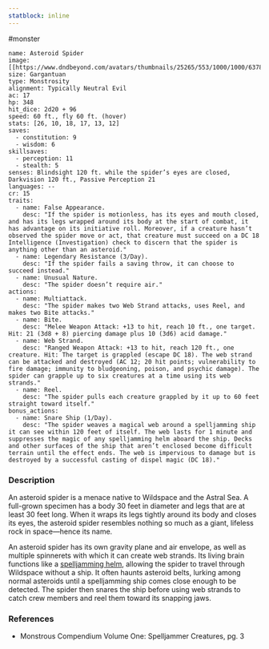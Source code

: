 ```yaml
---
statblock: inline
---
```

 #monster 

```statblock
name: Asteroid Spider
image: [[https://www.dndbeyond.com/avatars/thumbnails/25265/553/1000/1000/637861450514009347.jpeg]]
size: Gargantuan
type: Monstrosity
alignment: Typically Neutral Evil
ac: 17
hp: 348
hit_dice: 2d20 + 96
speed: 60 ft., fly 60 ft. (hover)
stats: [26, 10, 18, 17, 13, 12]
saves:
  - constitution: 9
  - wisdom: 6
skillsaves:
  - perception: 11
  - stealth: 5
senses: Blindsight 120 ft. while the spider’s eyes are closed, Darkvision 120 ft., Passive Perception 21
languages: --
cr: 15
traits:
  - name: False Appearance.
    desc: "If the spider is motionless, has its eyes and mouth closed, and has its legs wrapped around its body at the start of combat, it has advantage on its initiative roll. Moreover, if a creature hasn’t observed the spider move or act, that creature must succeed on a DC 18 Intelligence (Investigation) check to discern that the spider is anything other than an asteroid."
  - name: Legendary Resistance (3/Day).
    desc: "If the spider fails a saving throw, it can choose to succeed instead."
  - name: Unusual Nature.
    desc: "The spider doesn’t require air."
actions:
  - name: Multiattack.
    desc: "The spider makes two Web Strand attacks, uses Reel, and makes two Bite attacks."
  - name: Bite.
    desc: "Melee Weapon Attack: +13 to hit, reach 10 ft., one target. Hit: 21 (3d8 + 8) piercing damage plus 10 (3d6) acid damage."
  - name: Web Strand.
    desc: "Ranged Weapon Attack: +13 to hit, reach 120 ft., one creature. Hit: The target is grappled (escape DC 18). The web strand can be attacked and destroyed (AC 12; 20 hit points; vulnerability to fire damage; immunity to bludgeoning, poison, and psychic damage). The spider can grapple up to six creatures at a time using its web strands."
  - name: Reel.
    desc: "The spider pulls each creature grappled by it up to 60 feet straight toward itself."
bonus_actions:
  - name: Snare Ship (1/Day).
    desc: "The spider weaves a magical web around a spelljamming ship it can see within 120 feet of itself. The web lasts for 1 minute and suppresses the magic of any spelljamming helm aboard the ship. Decks and other surfaces of the ship that aren’t enclosed become difficult terrain until the effect ends. The web is impervious to damage but is destroyed by a successful casting of dispel magic (DC 18)."
```

### Description

An asteroid spider is a menace native to Wildspace and the Astral Sea. A full-grown specimen has a body 30 feet in diameter and legs that are at least 30 feet long. When it wraps its legs tightly around its body and closes its eyes, the asteroid spider resembles nothing so much as a giant, lifeless rock in space—hence its name.

An asteroid spider has its own gravity plane and air envelope, as well as multiple spinnerets with which it can create web strands. Its living brain functions like a [spelljamming helm](https://www.dndbeyond.com/magic-items/5439867-spelljamming-helm), allowing the spider to travel through Wildspace without a ship. It often haunts asteroid belts, lurking among normal asteroids until a spelljamming ship comes close enough to be detected. The spider then snares the ship before using web strands to catch crew members and reel them toward its snapping jaws.

### References

* Monstrous Compendium Volume One: Spelljammer Creatures, pg. 3
